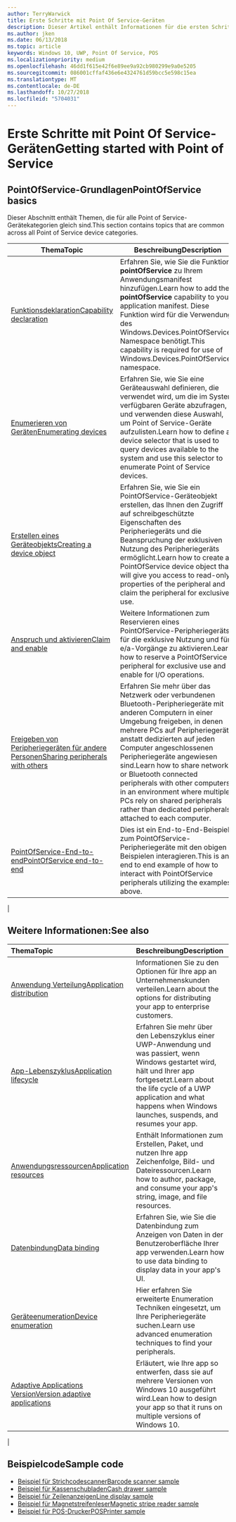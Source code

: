 ```yaml
---
author: TerryWarwick
title: Erste Schritte mit Point Of Service-Geräten
description: Dieser Artikel enthält Informationen für die ersten Schritte mit PointOfService-UWP-Apps.
ms.author: jken
ms.date: 06/13/2018
ms.topic: article
keywords: Windows 10, UWP, Point Of Service, POS
ms.localizationpriority: medium
ms.openlocfilehash: 46dd1f615e42f6e89ee9a92cb980299e9a0e5205
ms.sourcegitcommit: 086001cffaf436e6e4324761d59bcc5e598c15ea
ms.translationtype: MT
ms.contentlocale: de-DE
ms.lasthandoff: 10/27/2018
ms.locfileid: "5704031"
---
```

# <a name="getting-started-with-point-of-service"></a><span data-ttu-id="002b0-104">Erste Schritte mit Point Of Service-Geräten</span><span class="sxs-lookup"><span data-stu-id="002b0-104">Getting started with Point of Service</span></span>

## <a name="pointofservice-basics"></a><span data-ttu-id="002b0-105">PointOfService-Grundlagen</span><span class="sxs-lookup"><span data-stu-id="002b0-105">PointOfService basics</span></span>

<span data-ttu-id="002b0-106">Dieser Abschnitt enthält Themen, die für alle Point of Service-Gerätekategorien gleich sind.</span><span class="sxs-lookup"><span data-stu-id="002b0-106">This section contains topics that are common across all Point of Service device categories.</span></span>

|<span data-ttu-id="002b0-107">Thema</span><span class="sxs-lookup"><span data-stu-id="002b0-107">Topic</span></span> |<span data-ttu-id="002b0-108">Beschreibung</span><span class="sxs-lookup"><span data-stu-id="002b0-108">Description</span></span> |
|------|------------|
| [<span data-ttu-id="002b0-109">Funktionsdeklaration</span><span class="sxs-lookup"><span data-stu-id="002b0-109">Capability declaration</span></span>](pos-basics-capability.md)      | <span data-ttu-id="002b0-110">Erfahren Sie, wie Sie die Funktion **pointOfService** zu Ihrem Anwendungsmanifest hinzufügen.</span><span class="sxs-lookup"><span data-stu-id="002b0-110">Learn how to add the **pointOfService** capability to your application manifest.</span></span>  <span data-ttu-id="002b0-111">Diese Funktion wird für die Verwendung des Windows.Devices.PointOfService-Namespace benötigt.</span><span class="sxs-lookup"><span data-stu-id="002b0-111">This capability is required for use of Windows.Devices.PointOfService namespace.</span></span>  |
| [<span data-ttu-id="002b0-112">Enumerieren von Geräten</span><span class="sxs-lookup"><span data-stu-id="002b0-112">Enumerating devices</span></span>](pos-basics-enumerating.md)        | <span data-ttu-id="002b0-113">Erfahren Sie, wie Sie eine Geräteauswahl definieren, die verwendet wird, um die im System verfügbaren Geräte abzufragen, und verwenden diese Auswahl, um Point of Service-Geräte aufzulisten.</span><span class="sxs-lookup"><span data-stu-id="002b0-113">Learn how to define a device selector that is used to query devices available to the system and use this selector to enumerate Point of Service devices.</span></span>  |
| [<span data-ttu-id="002b0-114">Erstellen eines Geräteobjekts</span><span class="sxs-lookup"><span data-stu-id="002b0-114">Creating a device object</span></span>](pos-basics-deviceobject.md)  | <span data-ttu-id="002b0-115">Erfahren Sie, wie Sie ein PointOfService-Geräteobjekt erstellen, das Ihnen den Zugriff auf schreibgeschützte Eigenschaften des Peripheriegeräts und die Beanspruchung der exklusiven Nutzung des Peripheriegeräts ermöglicht.</span><span class="sxs-lookup"><span data-stu-id="002b0-115">Learn how to create a PointOfService device object that will give you access to read-only properties of the peripheral and claim the peripheral for exclusive use.</span></span> |
| [<span data-ttu-id="002b0-116">Anspruch und aktivieren</span><span class="sxs-lookup"><span data-stu-id="002b0-116">Claim and enable</span></span> ](pos-basics-claim.md)  | <span data-ttu-id="002b0-117">Weitere Informationen zum Reservieren eines PointOfService-Peripheriegeräts für die exklusive Nutzung und für e/a-Vorgänge zu aktivieren.</span><span class="sxs-lookup"><span data-stu-id="002b0-117">Learn how to reserve a PointOfService peripheral for exclusive use and enable for I/O operations.</span></span>  |
| [<span data-ttu-id="002b0-118">Freigeben von Peripheriegeräten für andere Personen</span><span class="sxs-lookup"><span data-stu-id="002b0-118">Sharing peripherals with others</span></span>](pos-basics-sharing.md) | <span data-ttu-id="002b0-119">Erfahren Sie mehr über das Netzwerk oder verbundenen Bluetooth-Peripheriegeräte mit anderen Computern in einer Umgebung freigeben, in denen mehrere PCs auf Peripheriegeräte anstatt dedizierten auf jeden Computer angeschlossenen Peripheriegeräte angewiesen sind.</span><span class="sxs-lookup"><span data-stu-id="002b0-119">Learn how to share network or Bluetooth connected peripherals with other computers in an environment where multiple PCs rely on shared peripherals rather than dedicated peripherals attached to each computer.</span></span>
| [<span data-ttu-id="002b0-120">PointOfService-End-to-end</span><span class="sxs-lookup"><span data-stu-id="002b0-120">PointOfService end-to-end</span></span>](pos-get-started.md)  | <span data-ttu-id="002b0-121">Dies ist ein End-to-End-Beispiel zum PointOfService-Peripheriegeräte mit den obigen Beispielen interagieren.</span><span class="sxs-lookup"><span data-stu-id="002b0-121">This is an end to end example of how to interact with PointOfService peripherals utilizing the examples above.</span></span> |
|

## <a name="see-also"></a><span data-ttu-id="002b0-122">Weitere Informationen:</span><span class="sxs-lookup"><span data-stu-id="002b0-122">See also</span></span>

| <span data-ttu-id="002b0-123">Thema</span><span class="sxs-lookup"><span data-stu-id="002b0-123">Topic</span></span>   | <span data-ttu-id="002b0-124">Beschreibung</span><span class="sxs-lookup"><span data-stu-id="002b0-124">Description</span></span> |
|:--------|:------------|
| [<span data-ttu-id="002b0-125">Anwendung Verteilung</span><span class="sxs-lookup"><span data-stu-id="002b0-125">Application distribution</span></span>](../publish/distribute-lob-apps-to-enterprises.md) | <span data-ttu-id="002b0-126">Informationen Sie zu den Optionen für Ihre app an Unternehmenskunden verteilen.</span><span class="sxs-lookup"><span data-stu-id="002b0-126">Learn about the options for distributing your app to enterprise customers.</span></span> |
| [<span data-ttu-id="002b0-127">App-Lebenszyklus</span><span class="sxs-lookup"><span data-stu-id="002b0-127">Application lifecycle</span></span>](../launch-resume/app-lifecycle.md) | <span data-ttu-id="002b0-128">Erfahren Sie mehr über den Lebenszyklus einer UWP-Anwendung und was passiert, wenn Windows gestartet wird, hält und Ihrer app fortgesetzt.</span><span class="sxs-lookup"><span data-stu-id="002b0-128">Learn about the life cycle of a UWP application and what happens when Windows launches, suspends, and resumes your app.</span></span> |
| [<span data-ttu-id="002b0-129">Anwendungsressourcen</span><span class="sxs-lookup"><span data-stu-id="002b0-129">Application resources</span></span>](../app-resources/index.md) | <span data-ttu-id="002b0-130">Enthält Informationen zum Erstellen, Paket, und nutzen Ihre app Zeichenfolge, Bild- und Dateiressourcen.</span><span class="sxs-lookup"><span data-stu-id="002b0-130">Learn how to author, package, and consume your app's string, image, and file resources.</span></span> |
| [<span data-ttu-id="002b0-131">Datenbindung</span><span class="sxs-lookup"><span data-stu-id="002b0-131">Data binding</span></span>](../data-binding/index.md) | <span data-ttu-id="002b0-132">Erfahren Sie, wie Sie die Datenbindung zum Anzeigen von Daten in der Benutzeroberfläche Ihrer app verwenden.</span><span class="sxs-lookup"><span data-stu-id="002b0-132">Learn how to use data binding to display data in your app's UI.</span></span> |
| [<span data-ttu-id="002b0-133">Geräteenumeration</span><span class="sxs-lookup"><span data-stu-id="002b0-133">Device enumeration</span></span>](enumerate-devices.md) | <span data-ttu-id="002b0-134">Hier erfahren Sie erweiterte Enumeration Techniken eingesetzt, um Ihre Peripheriegeräte suchen.</span><span class="sxs-lookup"><span data-stu-id="002b0-134">Learn use advanced enumeration techniques to find your peripherals.</span></span>|
| [<span data-ttu-id="002b0-135">Adaptive Applications Version</span><span class="sxs-lookup"><span data-stu-id="002b0-135">Version adaptive applications</span></span>](../debug-test-perf/version-adaptive-apps.md) | <span data-ttu-id="002b0-136">Erläutert, wie Ihre app so entwerfen, dass sie auf mehrere Versionen von Windows 10 ausgeführt wird.</span><span class="sxs-lookup"><span data-stu-id="002b0-136">Lean how to design your app so that it runs on multiple versions of Windows 10.</span></span>|
|


## <a name="sample-code"></a><span data-ttu-id="002b0-137">Beispielcode</span><span class="sxs-lookup"><span data-stu-id="002b0-137">Sample code</span></span>
+ [<span data-ttu-id="002b0-138">Beispiel für Strichcodescanner</span><span class="sxs-lookup"><span data-stu-id="002b0-138">Barcode scanner sample</span></span>](https://github.com/Microsoft/Windows-universal-samples/tree/master/Samples/BarcodeScanner)
+ [<span data-ttu-id="002b0-139">Beispiel für Kassenschubladen</span><span class="sxs-lookup"><span data-stu-id="002b0-139">Cash drawer sample</span></span>]( https://github.com/Microsoft/Windows-universal-samples/tree/master/Samples/CashDrawer)
+ [<span data-ttu-id="002b0-140">Beispiel für Zeilenanzeigen</span><span class="sxs-lookup"><span data-stu-id="002b0-140">Line display sample</span></span>](https://github.com/Microsoft/Windows-universal-samples/tree/master/Samples/LineDisplay)
+ [<span data-ttu-id="002b0-141">Beispiel für Magnetstreifenleser</span><span class="sxs-lookup"><span data-stu-id="002b0-141">Magnetic stripe reader sample</span></span>](https://github.com/Microsoft/Windows-universal-samples/tree/master/Samples/MagneticStripeReader)
+ [<span data-ttu-id="002b0-142">Beispiel für POS-Drucker</span><span class="sxs-lookup"><span data-stu-id="002b0-142">POSPrinter sample</span></span>](https://github.com/Microsoft/Windows-universal-samples/tree/master/Samples/PosPrinter)

